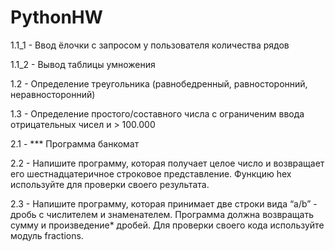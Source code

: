 # PythonHW

1.1_1 - Ввод ёлочки с запросом у пользователя количества рядов

1.1_2 - Вывод таблицы умножения

1.2 - Определение треугольника (равнобедренный, равносторонний, неравносторонний)

1.3 -  Определение простого/составного числа с ограниченим ввода отрицательных чисел и > 100.000

2.1 - *** Программа банкомат

2.2 - Напишите программу, которая получает целое число и возвращает его шестнадцатеричное строковое представление. Функцию hex используйте для проверки своего результата.

2.3 - Напишите программу, которая принимает две строки вида “a/b” - дробь с числителем и знаменателем. Программа должна возвращать сумму и произведение* дробей. Для проверки своего кода используйте модуль fractions.
